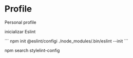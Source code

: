 # Profile

Personal profile

inicializar Eslint

´´´
npm init @eslint/configi
./node_modules/.bin/eslint --init
´´´

npm search stylelint-config
